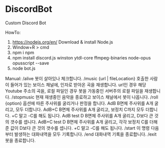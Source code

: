 # DiscordBot
Custom Discord Bot

HowTo:
1) https://nodejs.org/en/
   Download & install Node.js
2) Window+R > cmd
3) npm i npm
4) npm install discord.js winston ytdl-core ffmpeg-binaries node-opus opusscript --save
5) node bot.js


Manual:
/alive
   봇이 살아있나 체크합니다.
/music {url | fileLocation}
   호출한 사람이 들어가 있는 보이스 채널에, 인자로 받아온 곡을 재생합니다.
   url인 경우 해당 Youtube 주소의 곡을,
   로컬 파일인 경우 봇을 가동중인 서버주의 로컬 파일을 재생합니다.
/stopmusic
   현재 재생중인 음악을 종료하고 보이스 채널에서 봇이 나옵니다.
/roll {option}
   옵션에 따른 주사위를 굴리거나 판정을 합니다.
   AdB
      B면체 주사위를 A개 굴리고, 모두 더합니다.
   AdB+C
      B면체 주사위를 A개 굴리고, 보정치 C까지 모두 더합니다. +C 말고 -C를 해도 됩니다.
   AdB test D
      B면체 주사위를 A개 굴리고, D보다 큰 것의 갯수를 셉니다.
   AdB+C test D
      B면체 주사위를 A개 굴리고, 각각 보정치 C를 더해준 값이 D보다 큰 것의 갯수를 셉니다. +C 말고 -C를 해도 됩니다.
/start
   이 명령 다음부터 발생하는 대화내역을 모두 기록합니다.
/end
   대화내역 기록을 종료합니다.
/exit
   봇을 종료합니다.
